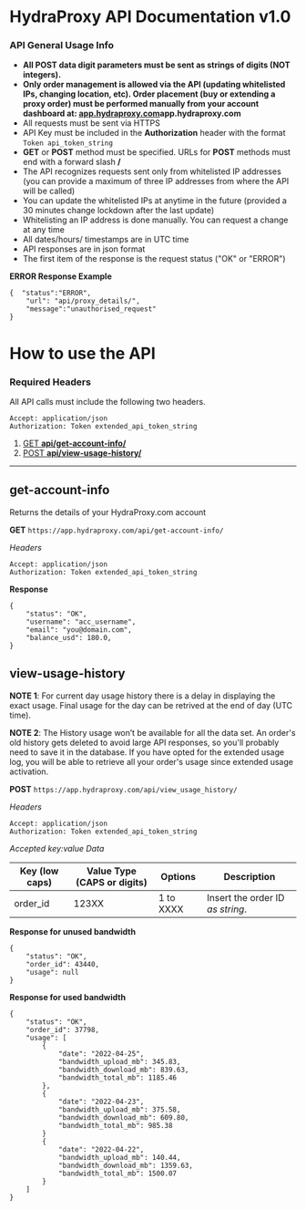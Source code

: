 # HydraProxy API Documentation v1.0

### API General Usage Info

- **All POST data digit parameters must be sent as **strings of digits** (NOT integers).**
- **Only order management is allowed via the API (updating whitelisted IPs, changing location, etc). Order placement (buy or extending a proxy order) must be performed manually from your account dashboard at: [app.hydraproxy.com](app.hydraproxy.com)app.hydraproxy.com**
- All requests must be sent via HTTPS
- API Key must be included in the **Authorization** header with the format `Token api_token_string`
- **GET** or **POST** method must be specified. URLs for **POST** methods must end with a forward slash **/**
- The API recognizes requests sent only from whitelisted IP addresses (you can provide a maximum of three IP addresses from where the API will be called)
- You can update the whitelisted IPs at anytime in the future (provided a 30 minutes change lockdown after the last update)
- Whitelisting an IP address is done manually. You can request a change at any time
- All dates/hours/ timestamps are in UTC time
- API responses are in json format
- The first item of the response is the request status ("OK" or "ERROR")

**ERROR Response Example**

```
{  "status":"ERROR",
    "url": "api/proxy_details/",
    "message":"unauthorised_request"
}
```

# How to use the API

### Required Headers

All API calls must include the following two headers.

```
Accept: application/json
Authorization: Token extended_api_token_string
```

1. [GET **api/get-account-info/**](#get-account-info)
2. [POST **api/view-usage-history/**](#view-usage-history)

---

## get-account-info

Returns the details of your HydraProxy.com account

**GET** ```https://app.hydraproxy.com/api/get-account-info/```

*Headers*
```
Accept: application/json
Authorization: Token extended_api_token_string
```

**Response**

```
{
    "status": "OK",
    "username": "acc_username",
    "email": "you@domain.com",
    "balance_usd": 180.0,
}
```


## view-usage-history

**NOTE 1**: For current day usage history there is a delay in displaying the exact usage. Final usage for the day can be retrived at the end of day (UTC time).

**NOTE 2**: The History usage won’t be available for all the data set. An order's old history gets deleted to avoid large API responses, so you'll probably need to save it in the database. If you have opted for the extended usage log, you will be able to retrieve all your order's usage since extended usage activation.

**POST** ```https://app.hydraproxy.com/api/view_usage_history/```

*Headers*
```
Accept: application/json
Authorization: Token extended_api_token_string
```
*Accepted key:value Data*

| Key (low caps)  | Value Type (CAPS or digits)   | Options     | Description  |
| -------         | -------           | ---------------------   | -----------  |
| order_id        | 123XX             | 1 to XXXX | Insert the order ID *as string*. |

**Response for unused bandwidth**
```
{
    "status": "OK",
    "order_id": 43440,
    "usage": null
}
```

**Response for used bandwidth**
```
{
    "status": "OK",
    "order_id": 37798,
    "usage": [
        {
            "date": "2022-04-25",
            "bandwidth_upload_mb": 345.83,
            "bandwidth_download_mb": 839.63,
            "bandwidth_total_mb": 1185.46
        },
        {
            "date": "2022-04-23",
            "bandwidth_upload_mb": 375.58,
            "bandwidth_download_mb": 609.80,
            "bandwidth_total_mb": 985.38
        }
        {
            "date": "2022-04-22",
            "bandwidth_upload_mb": 140.44,
            "bandwidth_download_mb": 1359.63,
            "bandwidth_total_mb": 1500.07
        }
    ]
}
```
